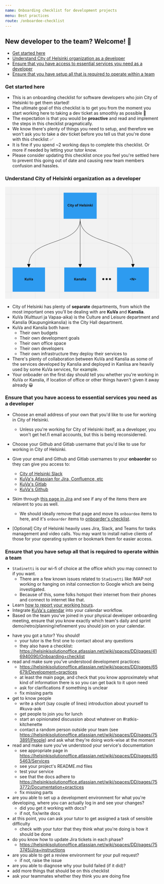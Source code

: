```yaml
---
name: Onboarding checklist for development projects
menu: Best practices
route: /onboardee-checklist
---
```


## New developer to the team? Welcome! 👋

<!-- vim-markdown-toc GFM -->

* [Get started here](#get-started-here)
* [Understand City of Helsinki organization as a developer](#understand-city-of-helsinki-organization-as-a-developer)
* [Ensure that you have access to essential services you need as a developer](#ensure-that-you-have-access-to-essential-services-you-need-as-a-developer)
* [Ensure that you have setup all that is required to operate within a team](#ensure-that-you-have-setup-all-that-is-required-to-operate-within-a-team)

<!-- vim-markdown-toc -->

### Get started here

* This is an onboarding checklist for software developers who join City of Helsinki to get them started!
* The ultimate goal of this checklist is to get you from the moment you start working here to taking a dev ticket as smoothly as possible 🧡
* The expectation is that you would be **proactive** and read and implement the steps in this checklist pragmatically.
* We know there's plenty of things you need to setup, and therefore we won't ask you to take a dev ticket before you tell us that you're done with this checklist ✅
* It is fine if you spend ~2 working days to complete this checklist. Or more if needed by letting your tutor know.
* Please consider updating this checklist once you feel you're settled here to prevent this going out of date and causing new team members confusion and hassles.

### Understand City of Helsinki organization as a developer
![City of Helsinki organization as a developer](../static/city_of_helsinki.png)
* City of Helsinki has plenty of **separate** departments, from which the most important ones you'll be dealing with are **KuVa** and **Kanslia**.
* KuVa (Kulttuuri ja Vapaa-aika) is the Culture and Leisure department and Kanslia (Kaupunginkanslia) is the City Hall department.
* KuVa and Kanslia both have:
    * Their own budgets
    * Their own development goals
    * Their own office space
    * Their own developers
    * Their own infrastructure they deploy their services to
* There's plenty of collaboration between KuVa and Kanslia as some of the services developed by Kanslia and deployed in Kanlisa are heavily used by some KuVa services, for example.
* Your onboader on the first day should tell you whether you're working in KuVa or Kanslia, if location of office or other things haven't given it away already 😀

### Ensure that you have access to essential services you need as a developer
* Choose an email address of your own that you'd like to use for working in City of Helsinki.
    * Unless you're working for City of Helsinki itself, as a developer, you won't get hel.fi email accounts, but this is being reconsiderred.
* Choose your Github and Gitlab username that you'd like to use for working in City of Helsinki.
* Give your email and Github and Gitlab usernames to your **onbaorder** so they can give you access to:
    * [City of Helsinki Slack](https://helsinkicity.slack.com/)
    * [KuVa's Atlassian for Jira, Confluence, etc](https://helsinkisolutionoffice.atlassian.net/wiki/spaces/DD/overview)
    * [KuVa's Gitlab](https://gitlab.com/City-of-Helsinki/KuVa)
    * [KuVa's Github](https://github.com/orgs/City-of-Helsinki/teams/kuva-developers/members)
* Skim through [this page in Jira](https://helsinkisolutionoffice.atlassian.net/wiki/spaces/DD/pages/851980/Services+and+accounts+for+new+developers) and see if any of
the items there are relavent to you as well.

   * We should ideally remove that page and move its `onboardee` items to here, and it's `onboarder` items to [onboarder's checklist](https://helsinkisolutionoffice.atlassian.net/wiki/spaces/DD/pages/416940090/Onboarding+checklist).

* [Optional] City of Helsinki heavily uses Jira, Slack, and Teams for tasks management and video calls.
You may want to install native clients of those for your operating system or bookmark them for easier access.

### Ensure that you have setup all that is required to operate within a team
* `Stadinetti` is our wi-fi of choice at the office which you may connect to if you want.
    * There are a few known issues related to `Stadinetti` like IMAP not working or hanging on inital connection to Google which are being investigated.
    * Because of this, some folks hotspot their internet from their phones and connect to internet like that.
* Learn [how to report your working hours](https://helsinkisolutionoffice.atlassian.net/wiki/spaces/DD/pages/30015547/Work+hours+tracking).
* Integrate [KuVa's calendar](https://helsinkisolutionoffice.atlassian.net/wiki/spaces/DD/pages/47677441/Calendar+usage) into your calendar workflow.
* Based on the team you've joined in your physical developer onboarding meeting, ensure that you know exactly which team's daily and
sprint demo/retro/planning/refinement you should join on your calendar.

- have you got a tutor?  You should!
  - your tutor is the first one to contact about any questions
  - they also have a checklist:
    https://helsinkisolutionoffice.atlassian.net/wiki/spaces/DD/pages/416940090/Onboarding+checklist
- read and make sure you've understood development practices:
  - https://helsinkisolutionoffice.atlassian.net/wiki/spaces/DD/pages/65679/Development+practices
  - at least the main page, and check that you know approximately what
    kind of information there is so you can get back to it upon need
  - ask for clarifications if something is unclear
  - fix missing parts
- get to know people
  - write a short (say couple of lines) introduction about yourself to
    #kuva-aok
  - get people to join you for lunch
  - start an opinionated discussion about whatever on
    #ratkis-kitchenette
  - contact a random person outside your team (see
    https://helsinkisolutionoffice.atlassian.net/wiki/spaces/DD/pages/753891/People)
    and ask what they're doing work-wise at the moment
- read and make sure you've understood your service's documentation
  - see appropriate page in
    https://helsinkisolutionoffice.atlassian.net/wiki/spaces/DD/pages/655463/Services
  - see your project's README.md files
  - test your service
  - see that the docs adhere to
    https://helsinkisolutionoffice.atlassian.net/wiki/spaces/DD/pages/753772/Documentation+practices
  - fix missing parts
- are you able to set up a development environment for what you're developing,
  where you can actually log in and see your changes?
  - did you get it working with docs?
  - if not, fix/write docs
- at this point, you can ask your tutor to get assigned a task of
  sensible difficulty
  - check with your tutor that they think what you're doing is how it
    should be done
- do you know how to update Jira tickets in each phase?
  - https://helsinkisolutionoffice.atlassian.net/wiki/spaces/DD/pages/753745/Jira+instructions
- are you able to get a review environment for your pull request?
  - if not, raise the issue
- are you able to diagnose why your build failed (if it did)?
- add more things that should be on this checklist
- ask your teammates whether they think you are doing fine

